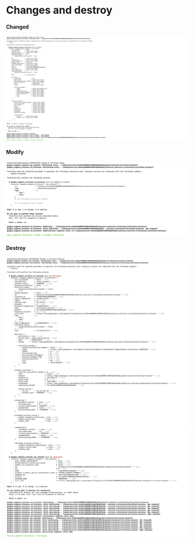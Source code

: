 # Changes and destroy

#### Changed
![change](https://github.com/mahimasharu2208/Getting-Started-with-GCP/blob/main/Change/Screenshots/changes.png)

#### Modify
![modify](https://github.com/mahimasharu2208/Getting-Started-with-GCP/blob/main/Change/Screenshots/modify.png)

#### Destroy
![destroy](https://github.com/mahimasharu2208/Getting-Started-with-GCP/blob/main/Change/Screenshots/destroy1.png)
![destroy](https://github.com/mahimasharu2208/Getting-Started-with-GCP/blob/main/Change/Screenshots/destroy2.png)

